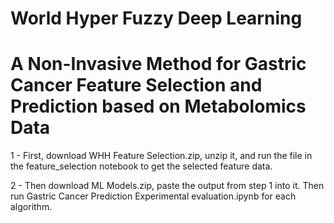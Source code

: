 # World Hyper Fuzzy Deep Learning
# A Non-Invasive Method for Gastric Cancer Feature Selection and Prediction based on Metabolomics Data

1 - First, download WHH Feature Selection.zip, unzip it, and run the file in the feature_selection notebook to get the selected feature data.

2 - Then download ML Models.zip, paste the output from step 1 into it. Then run Gastric Cancer Prediction Experimental evaluation.ipynb for each algorithm.
